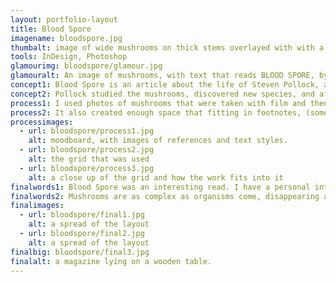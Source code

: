 ```yaml
---
layout: portfolio-layout
title: Blood Spore
imagename: bloodspore.jpg
thumbalt: image of wide mushrooms on thick stems overlayed with with a purple-blue colour
tools: InDesign, Photoshop
glamourimg: bloodspore/glamour.jpg
glamouralt: An image of mushrooms, with text that reads BLOOD SPORE, by Hamilton Morris.
concept1: Blood Spore is an article about the life of Steven Pollock, a physician and pioneering mycologist. The article chronologies the years he spent growing psychedelic mushrooms, working as a 'doctor', and his murder, as well as the effect that his work had on the mycologist and psychedelic mushroom communities. The story of Steven Pollock happens in the late 1970's, when the psychedelic mushroom craze had begun to take off in earnest.
concept2: Pollock studied the mushrooms, discovered new species, and after his murder, the largest psychedelic mushroom bust to date in North America happened in his 'office'. He kept meticulous notes, and even now, researching for this layout, there isn't much know about the rare strains of mushrooms he found. I wanted to capture the serious tone that he took with his work; he was certain that it would change mankind.
process1: I used photos of mushrooms that were taken with film and then layered an indigo colour over them. I loved the graininess of the photos, and the colour brought it out even more. The indigo comes from the mushroom Pollock first discovered, which had a bruised indigo colour around the gills, and the cap was a cream colour. The page size of this work is A4. The article is about 12,500 words, including footnotes and interviews, so using a large page size helped to cut down on the length.
process2: It also created enough space that fitting in footnotes, (some about 300 words) less of a challenge. I wanted to convey the information of the article, which might not be a typical read, in a visually compelling manner, one that would draw the reader in because of the layout. The body copy is set in a dark purple colour, which was a nice alternative from black ink. I set the body copy in Caecilia LT Std, which is readable at very small sizes, and was a nice nod to the time of the typewriter and it's square letterforms. The titles, folios and pull-quotes are set in ITC Benguiat Std, a beautiful font that brought a touch of humility and human interest back to a very technically set piece.
processimages:
  - url: bloodspore/process1.jpg
    alt: moodboard, with images of references and text styles.
  - url: bloodspore/process2.jpg
    alt: the grid that was used
  - url: bloodspore/process3.jpg
    alt: a close up of the grid and how the work fits into it
finalwords1: Blood Spore was an interesting read. I have a personal interest in mushrooms, and I found this to be an extension that I hadn't considered. In researching psychedelic mushrooms, I learned that not much is really known besides the chemical compounds that make them psychedelic. There are strains of mushrooms that have next to no information about them, but are attributed to Pollock's work. Because of the ban on psychedelics, much of his work was destroyed.
finalwords2: Mushrooms are as complex as organisms come, disappearing and appearing seemingly at random, containing chemicals and microorganisms that appear no where else on earth. It is a shame that more isn't known, but honestly, the affects of hallucinogenics aren't something to sneeze at. This project brought me back to researching and layouts, my two favorite things.
finalimages:
  - url: bloodspore/final1.jpg
    alt: a spread of the layout
  - url: bloodspore/final2.jpg
    alt: a spread of the layout
finalbig: bloodspore/final3.jpg
finalalt: a magazine lying on a wooden table.
---
```

